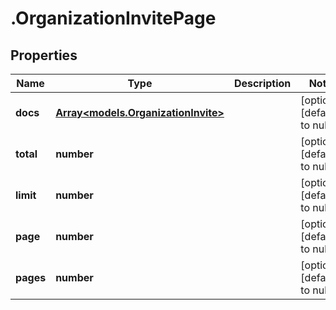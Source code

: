 # .OrganizationInvitePage

## Properties
Name | Type | Description | Notes
------------ | ------------- | ------------- | -------------
**docs** | [**Array&lt;models.OrganizationInvite&gt;**](models.OrganizationInvite.md) |  | [optional] [default to null]
**total** | **number** |  | [optional] [default to null]
**limit** | **number** |  | [optional] [default to null]
**page** | **number** |  | [optional] [default to null]
**pages** | **number** |  | [optional] [default to null]


